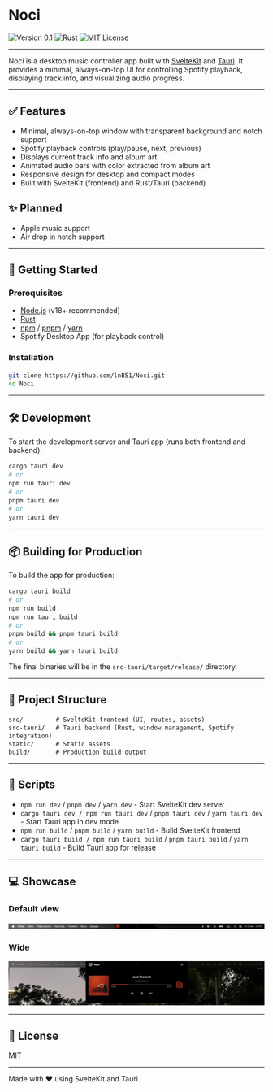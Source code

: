 # Noci

![Version 0.1](https://img.shields.io/badge/Version%200.1-FFC832?style=for-the-badge&logoColor=white)
![Rust](https://img.shields.io/badge/Rust-000?style=for-the-badge&logo=rust&logoColor=white)
[![MIT License](https://img.shields.io/badge/MIT%20License-004772?style=for-the-badge&logo=license&logoColor=white)](https://github.com/lnB51/spark/blob/master/LICENSE)

---

Noci is a desktop music controller app built with [SvelteKit](https://kit.svelte.dev/) and [Tauri](https://tauri.app/). It provides a minimal, always-on-top UI for controlling Spotify playback, displaying track info, and visualizing audio progress.

---

## ✅ Features

- Minimal, always-on-top window with transparent background and notch support
- Spotify playback controls (play/pause, next, previous)
- Displays current track info and album art
- Animated audio bars with color extracted from album art
- Responsive design for desktop and compact modes
- Built with SvelteKit (frontend) and Rust/Tauri (backend)

## ✨ Planned
- Apple music support
- Air drop in notch support

---

## 🚀 Getting Started

### Prerequisites

- [Node.js](https://nodejs.org/) (v18+ recommended)
- [Rust](https://www.rust-lang.org/tools/install)
- [npm](https://www.npmjs.com/) / [pnpm](https://pnpm.io/) / [yarn](https://yarnpkg.com/)
- Spotify Desktop App (for playback control)

### Installation

```sh
git clone https://github.com/lnB51/Noci.git
cd Noci
```

---

## 🛠 Development

To start the development server and Tauri app (runs both frontend and backend):

```sh
cargo tauri dev
# or
npm run tauri dev
# or
pnpm tauri dev
# or
yarn tauri dev
```

---

## 📦 Building for Production

To build the app for production:

```sh
cargo tauri build
# or
npm run build
npm run tauri build
# or
pnpm build && pnpm tauri build
# or
yarn build && yarn tauri build
```

The final binaries will be in the `src-tauri/target/release/` directory.

---

## 📁 Project Structure

```
src/         # SvelteKit frontend (UI, routes, assets)
src-tauri/   # Tauri backend (Rust, window management, Spotify integration)
static/      # Static assets
build/       # Production build output
```

---

## 📜 Scripts

- `npm run dev` / `pnpm dev` / `yarn dev` - Start SvelteKit dev server
- `cargo tauri dev / npm run tauri dev` / `pnpm tauri dev` / `yarn tauri dev` - Start Tauri app in dev mode
- `npm run build` / `pnpm build` / `yarn build` - Build SvelteKit frontend
- `cargo tauri build / npm run tauri build` / `pnpm tauri build` / `yarn tauri build` - Build Tauri app for release

---

## 💻 Showcase

### Default view

![default](https://github.com/lnB51/Noci/blob/main/showcase/default_view.png)

### Wide 

![wide](https://github.com/lnB51/Noci/blob/main/showcase/wide_view.png)


---

## 📝 License

MIT

---

Made with ❤️ using SvelteKit and Tauri.
